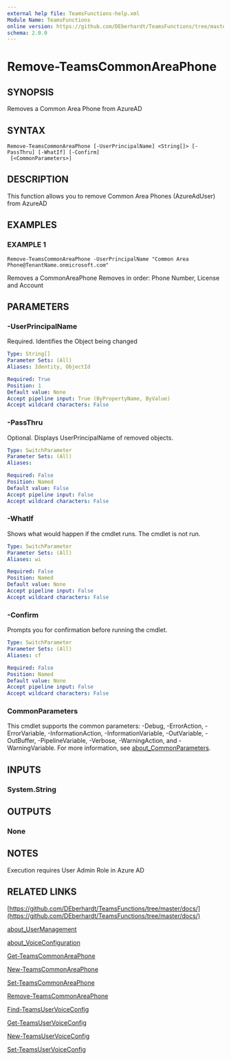 ```yaml
---
external help file: TeamsFunctions-help.xml
Module Name: TeamsFunctions
online version: https://github.com/DEberhardt/TeamsFunctions/tree/master/docs/
schema: 2.0.0
---
```


# Remove-TeamsCommonAreaPhone

## SYNOPSIS
Removes a Common Area Phone from AzureAD

## SYNTAX

```
Remove-TeamsCommonAreaPhone [-UserPrincipalName] <String[]> [-PassThru] [-WhatIf] [-Confirm]
 [<CommonParameters>]
```

## DESCRIPTION
This function allows you to remove Common Area Phones (AzureAdUser) from AzureAD

## EXAMPLES

### EXAMPLE 1
```
Remove-TeamsCommonAreaPhone -UserPrincipalName "Common Area Phone@TenantName.onmicrosoft.com"
```

Removes a CommonAreaPhone
Removes in order: Phone Number, License and Account

## PARAMETERS

### -UserPrincipalName
Required.
Identifies the Object being changed

```yaml
Type: String[]
Parameter Sets: (All)
Aliases: Identity, ObjectId

Required: True
Position: 1
Default value: None
Accept pipeline input: True (ByPropertyName, ByValue)
Accept wildcard characters: False
```

### -PassThru
Optional.
Displays UserPrincipalName of removed objects.

```yaml
Type: SwitchParameter
Parameter Sets: (All)
Aliases:

Required: False
Position: Named
Default value: False
Accept pipeline input: False
Accept wildcard characters: False
```

### -WhatIf
Shows what would happen if the cmdlet runs.
The cmdlet is not run.

```yaml
Type: SwitchParameter
Parameter Sets: (All)
Aliases: wi

Required: False
Position: Named
Default value: None
Accept pipeline input: False
Accept wildcard characters: False
```

### -Confirm
Prompts you for confirmation before running the cmdlet.

```yaml
Type: SwitchParameter
Parameter Sets: (All)
Aliases: cf

Required: False
Position: Named
Default value: None
Accept pipeline input: False
Accept wildcard characters: False
```

### CommonParameters
This cmdlet supports the common parameters: -Debug, -ErrorAction, -ErrorVariable, -InformationAction, -InformationVariable, -OutVariable, -OutBuffer, -PipelineVariable, -Verbose, -WarningAction, and -WarningVariable. For more information, see [about_CommonParameters](http://go.microsoft.com/fwlink/?LinkID=113216).

## INPUTS

### System.String
## OUTPUTS

### None
## NOTES
Execution requires User Admin Role in Azure AD

## RELATED LINKS

[https://github.com/DEberhardt/TeamsFunctions/tree/master/docs/](https://github.com/DEberhardt/TeamsFunctions/tree/master/docs/)

[about_UserManagement]()

[about_VoiceConfiguration]()

[Get-TeamsCommonAreaPhone]()

[New-TeamsCommonAreaPhone]()

[Set-TeamsCommonAreaPhone]()

[Remove-TeamsCommonAreaPhone]()

[Find-TeamsUserVoiceConfig]()

[Get-TeamsUserVoiceConfig]()

[New-TeamsUserVoiceConfig]()

[Set-TeamsUserVoiceConfig]()

